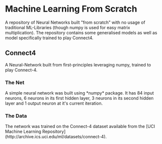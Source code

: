 <h1>Machine Learning From Scratch</h1>
A repository of Neural Networks built "from scratch" with no usage of traditional ML-Libraries (though numpy is used for easy matrix multiplication). The repository contains some generalised models as well as model specifically trained to play Connect4.

<h2> Connect4 </h2>
A Neural-Network built from first-principles leveraging numpy, trained to play Connect-4.

<h3>The Net</h3>
A simple neural network was built using *numpy* package. It has 84 input neurons, 6 neurons in its first hidden layer, 3 neurons in its second hidden layer and 1 output neuron at it's current iteration.

<h3>The Data</h3>
The network was trained on the Connect-4 dataset available from the [UCI Machine Learning Repository](http://archive.ics.uci.edu/ml/datasets/connect-4).
